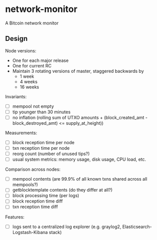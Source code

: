 # network-monitor

A Bitcoin network monitor

## Design

Node versions:

- One for each major release
- One for current RC
- Maintain 3 rotating versions of master, staggered backwards by
  - 1 week
  - 4 weeks
  - 16 weeks

Invariants:

- [ ] mempool not empty
- [ ] tip younger than 30 minutes
- [ ] no inflation (rolling sum of UTXO amounts + (block_created_amt - block_destroyed_amt) <= supply_at_height))

Measurements:

- [ ] block reception time per node
- [ ] txn reception time per node
- [ ] reorg count (number of unused tips?)
- [ ] usual system metrics: memory usage, disk usage, CPU load, etc.

Comparison across nodes:

- [ ] mempool contents (are 99.9% of all known txns shared across all mempools?)
- [ ] getblocktemplate contents (do they differ at all?)
- [ ] block processing time (per logs)
- [ ] block reception time diff
- [ ] txn reception time diff

Features:

- [ ] logs sent to a centralized log explorer (e.g. graylog2, Elasticsearch-Logstash-Kibana stack)
